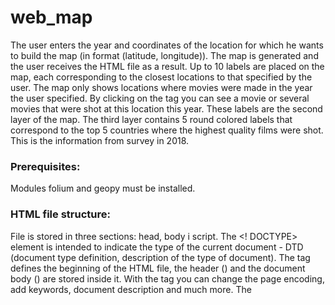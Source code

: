 # web_map
The user enters the year and coordinates of the location for which he wants to build the map (in format (latitude, longitude)). The map is generated and the user receives the HTML file as a result. Up to 10 labels are placed on the map, each corresponding to the closest locations to that specified by the user. The map only shows locations where movies were made in the year the user specified. By clicking on the tag you can see a movie or several movies that were shot at this location this year. These labels are the second layer of the map. The third layer contains 5 round colored labels that correspond to the top 5 countries where the highest quality films were shot. This is the information from survey in 2018.

### Prerequisites:
Modules folium and geopy must be installed.

### HTML file structure:
File is stored in three sections: head, body i script. The <! DOCTYPE> element is intended to indicate the type of the current document - DTD (document type definition, description of the type of document). The <html> tag defines the beginning of the HTML file, the header (<head>) and the document body (<body>) are stored inside it. With the <meta> tag you can change the page encoding, add keywords, document description and much more. The <style> tag is used to define styles for web page elements. Be sure to add the closing </head> tag to indicate that the title block of the document is complete. The body of the <body> document is intended for placement of tags and content of the web page. The <script> tag is designed to be connected with a standard document.

### An example of running the program:
`Please enter a year you would like to have a map for: 
2001`

`Please enter your location (format: lat, long): 
52.5170365, 13.3888599`

`Map is generating...`

`Please wait...`

`Finished. Please have look at the map movies_map.html`

[(example1.PNG)]

[(example2.PNG)]

### Conclusion:
The map shows the tags of the nearby locations where the films were made and what the movies are. The other layer also shows 5 countries where film production is the highest quality.

## Author: Yana Muliarska
